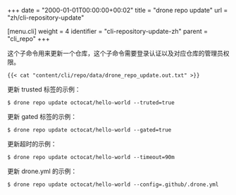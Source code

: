 +++
date = "2000-01-01T00:00:00+00:02"
title = "drone repo update"
url = "zh/cli-repository-update"

[menu.cli]
  weight = 4
  identifier = "cli-repository-update-zh"
  parent = "cli_repo"
+++

<!--This subcommand updates a named repository. Please note this command requires write access to the repository.-->

这个子命令用来更新一个仓库，这个子命令需要登录认证以及对应仓库的管理员权限。


```text
{{< cat "content/cli/repo/data/drone_repo_update.out.txt" >}}
```

<!--Example command updates the trusted flag:-->

更新 trusted 标签的示例：

```text
$ drone repo update octocat/hello-world --truted=true
```

<!--Example command updates the gated flag:-->

更新 gated 标签的示例：

```text
$ drone repo update octocat/hello-world --gated=true
```

<!--Example command updates the timeout value:-->

更新超时的示例：

```text
$ drone repo update octocat/hello-world --timeout=90m
```

<!--Example command updates the drone.yml file path-->

更新 drone.yml 的示例： 

```text
$ drone repo update octocat/hello-world --config=.github/.drone.yml
```
